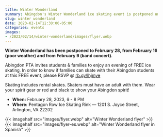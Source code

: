```yaml
--- 
title: Winter Wonderland
summary: Abingdon's Winter Wonderland ice skating event is postponed until Tuesday, February 28 due to rain.
slug: winter wonderland
date: 2023-02-14T12:30:00-05:00
categories: events
images: 
- /2023/02/14/winter-wonderland/images/flyer.webp
---
```


**Winter Wonderland has been postponed to February 28, from February 16 (poor weather) and from February 9 (band concert).**

Abingdon PTA invites students & families to enjoy an evening of FREE ice skating. In order to know if families can skate with their Abingdon students at this FREE event, please RSVP @ [rb.gy/lhjmye](https://rb.gy/lhjmye)

Skating includes rental skates. Skaters must have an adult with them. Wear your spirit gear or red and black to show your Abingdon spirit!

- **When:** February 28, 2023, 6 - 8 PM
- **Where:** Pentagon Row Ice Skating Rink — 1201 S. Joyce Street, Arlington, VA 22202

{{< imagehalf src="images/flyer.webp" alt="Winter Wonderland flyer" >}}
{{< imagehalf src="images/flyer-es.webp" alt="Winter Wonderland flyer in Spanish" >}}